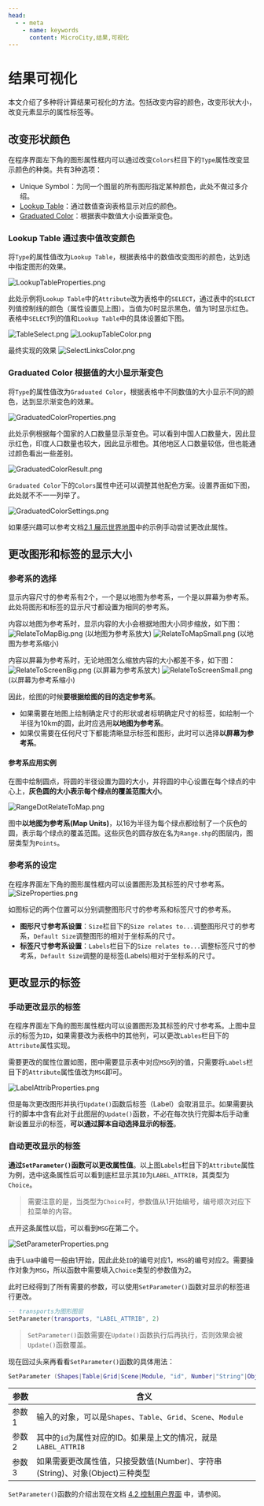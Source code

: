 ```yaml
---
head:
  - - meta
    - name: keywords
      content: MicroCity,结果,可视化
---
```

# 结果可视化
本文介绍了多种将计算结果可视化的方法。包括改变内容的颜色，改变形状大小，改变元素显示的属性标签等。

## 改变形状颜色
在程序界面左下角的图形属性框内可以通过改变`Colors`栏目下的`Type`属性改变显示颜色的种类。共有3种选项：
- Unique Symbol：为同一个图层的所有图形指定某种颜色，此处不做过多介绍。
- [Lookup Table](#lookup-table-通过表中值改变颜色)：通过数值查询表格显示对应的颜色。
- [Graduated Color](#graduated-color-根据值的大小显示渐变色)：根据表中数值大小设置渐变色。

### Lookup Table 通过表中值改变颜色
将`Type`的属性值改为`Lookup Table`，根据表格中的数值改变图形的颜色，达到选中指定图形的效果。

![LookupTableProperties.png](./images/LookupTableProperties.png)

此处示例将`Lookup Table`中的`Attribute`改为表格中的`SELECT`，通过表中的`SELECT`列值控制线的颜色（属性设置见上图）。当值为0时显示黑色，值为1时显示红色。表格中`SELECT`列的值和`Lookup Table`中的具体设置如下图。

![TableSelect.png](./images/TableSelect.png)
![LookupTableColor.png](./images/LookupTableColor.png)

最终实现的效果
![SelectLinksColor.png](./images/SelectLinksColor.png)

### Graduated Color 根据值的大小显示渐变色
将`Type`的属性值改为`Graduated Color`，根据表格中不同数值的大小显示不同的颜色，达到显示渐变色的效果。

![GraduatedColorProperties.png](./images/GraduatedColorProperties.png)

此处示例根据每个国家的人口数量显示渐变色。可以看到中国人口数量大，因此显示红色，印度人口数量也较大，因此显示橙色。其他地区人口数量较低，但也能通过颜色看出一些差别。

![GraduatedColorResult.png](./images/GraduatedColorResult.png)

`Graduated Color`下的`Colors`属性中还可以调整其他配色方案。设置界面如下图，此处就不不一一列举了。

![GraduatedColorSettings.png](./images/GraduatedColorSettings.png)

如果感兴趣可以参考文档[2.1 展示世界地图](../docs/2.1_showing_a_world_map.md)中的示例手动尝试更改此属性。


## 更改图形和标签的显示大小
### 参考系的选择
显示内容尺寸的参考系有2个，一个是以地图为参考系，一个是以屏幕为参考系。此处将图形和标签的显示尺寸都设置为相同的参考系。

内容以地图为参考系时，显示内容的大小会根据地图大小同步缩放，如下图：
![RelateToMapBig.png](./images/RelateToMapBig.png)
(以地图为参考系放大)
![RelateToMapSmall.png](./images/RelateToMapSmall.png)
(以地图为参考系缩小)

内容以屏幕为参考系时，无论地图怎么缩放内容的大小都差不多，如下图：
![RelateToScreenBig.png](./images/RelateToScreenBig.png)
(以屏幕为参考系放大)
![RelateToScreenSmall.png](./images/RelateToScreenSmall.png)
(以屏幕为参考系缩小)

因此，绘图的时候**要根据绘图的目的选定参考系**。
- 如果需要在地图上绘制确定尺寸的形状或者标明确定尺寸的标签，如绘制一个半径为10km的圆，此时应选用**以地图为参考系**。
- 如果仅需要在任何尺寸下都能清晰显示标签和图形，此时可以选择**以屏幕为参考系**。

#### 参考系应用实例
在图中绘制圆点，将圆的半径设置为圆的大小，并将圆的中心设置在每个绿点的中心上，**灰色圆的大小表示每个绿点的覆盖范围大小**。

![RangeDotRelateToMap.png](./images/RangeDotRelateToMap.png)

图中**以地图为参考系(Map Units)**，以16为半径为每个绿点都绘制了一个灰色的圆，表示每个绿点的覆盖范围。这些灰色的圆存放在名为`Range.shp`的图层内，图层类型为`Points`。

### 参考系的设定
在程序界面左下角的图形属性框内可以设置图形及其标签的尺寸参考系。
![SizeProperties.png](./images/SizeProperties.png)

如图标记的两个位置可以分别调整图形尺寸的参考系和标签尺寸的参考系。
- **图形尺寸参考系设置**：`Size`栏目下的`Size relates to...`调整图形尺寸的参考系，`Default Size`调整图形的相对于坐标系的尺寸。
- **标签尺寸参考系设置**：`Labels`栏目下的`Size relates to...`调整标签尺寸的参考系，`Default Size`调整的是标签(Labels)相对于坐标系的尺寸。

## 更改显示的标签
### 手动更改显示的标签
在程序界面左下角的图形属性框内可以设置图形及其标签的尺寸参考系。上图中显示的标签为`ID`，如果需要改为表格中的其他列，可以更改`Lables`栏目下的`Attribute`属性实现。

需要更改的属性位置如图，图中需要显示表中对应`MSG`列的值，只需要将`Labels`栏目下的`Attribute`属性值改为`MSG`即可。

![LabelAttribProperties.png](./images/LabelAttribProperties.png)

但是每次更改图形并执行`Update()`函数后标签（Label）会取消显示。如果需要执行的脚本中含有此对于此图层的`Update()`函数，不必在每次执行完脚本后手动重新设置显示的标签，**可以通过脚本自动选择显示的标签**。

### 自动更改显示的标签
**通过`SetParameter()`函数可以更改属性值**。以上图`Labels`栏目下的`Attribute`属性为例，选中这条属性后可以看到底栏显示其`ID`为`LABEL_ATTRIB`，其类型为`Choice`。
> 需要注意的是，当类型为`Choice`时，参数值从1开始编号，编号顺次对应下拉菜单的内容。

点开这条属性以后，可以看到`MSG`在第二个。

![SetParameterProperties.png](./images/SetParameterProperties.png)

由于Lua中编号一般由1开始，因此此处`ID`的编号对应1，`MSG`的编号对应2。需要操作对象为`MSG`，所以函数中需要填入`Choice`类型的参数值为2。

此时已经得到了所有需要的参数，可以使用`SetParameter()`函数对显示的标签进行更改。
```lua
-- transports为图形图层
SetParameter(transports, "LABEL_ATTRIB", 2)
```
> `SetParameter()`函数需要在`Update()`函数执行后再执行，否则效果会被`Update()`函数覆盖。

现在回过头来再看看`SetParameter()`函数的具体用法：
```lua
SetParameter (Shapes|Table|Grid|Scene|Module, "id", Number|"String"|Object)
```
|参数|含义|
|---|---|
|参数1|输入的对象，可以是`Shapes`、`Table`、`Grid`、`Scene`、`Module`|
|参数2|其中的`id`为属性对应的ID。如果是上文的情况，就是`LABEL_ATTRIB`|
|参数3|如果需要更改属性值，只接受数值(Number)、字符串(String)、对象(Object)三种类型|

`SetParameter()`函数的介绍出现在文档 [4.2 控制用户界面](../docs/4.2_ui_control.md) 中，请参阅。